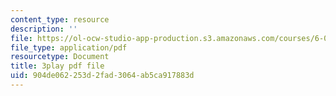 ```yaml
---
content_type: resource
description: ''
file: https://ol-ocw-studio-app-production.s3.amazonaws.com/courses/6-0001-introduction-to-computer-science-and-programming-in-python-fall-2016/904de062253d2fad3064ab5ca917883d_nykOeWgQcHM.pdf
file_type: application/pdf
resourcetype: Document
title: 3play pdf file
uid: 904de062-253d-2fad-3064-ab5ca917883d
---
```

